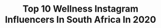 ---
title: Top 10 Wellness Instagram Influencers In South Africa In 2020
description: >-
  Find top wellness Instagram influencers in South Africa in 2020. Most popular hashtags: #southafrica #lockdown #health #instagood.
platform: Instagram
profiles:
  - username: "iamsihleg"
    fullname: >-
      Sihle Ntokozo Ganta
    location: "South Africa"
    followers: 53341
    engagement: 672
    commentsToLikes: 0.012343
    avatar: "https://scontent-lhr8-1.cdninstagram.com/v/t51.2885-19/s320x320/93375176_546869089594452_8602792719061876736_n.jpg?_nc_ht=scontent-lhr8-1.cdninstagram.com&_nc_ohc=3BYHQyclTrsAX9greXL&oh=f2b78c28cb1374f2b417a4b7a57ad849&oe=5EB97465"
    verified: false
    hashtags: "#dearsummer, #superbme, #stayathome, #scarlethillbeauty"
  - username: "shev_elle"
    fullname: >-
      SHEVELLE
    location: "South Africa"
    followers: 2093
    engagement: 1226
    commentsToLikes: 0.052452
    avatar: "https://scontent-lhr8-1.cdninstagram.com/v/t51.2885-19/s320x320/70676813_1860914954012070_4508652355746529280_n.jpg?_nc_ht=scontent-lhr8-1.cdninstagram.com&_nc_ohc=xoA8J1lG3igAX_IUnMY&oh=d92a67cb621561dfc7d06772c99b32a7&oe=5EB9DA0E"
    verified: false
    hashtags: "#fashionblogger, #quarantinelifestyle, #ecstatic, #portraitshared"
  - username: "katlego_masupa"
    fullname: >-
      Katlego Masupa
    location: "South Africa"
    followers: 68150
    engagement: 201
    commentsToLikes: 0.033468
    avatar: "https://scontent-lhr8-1.cdninstagram.com/v/t51.2885-19/s320x320/88133577_2781232625305701_3498816776072855552_n.jpg?_nc_ht=scontent-lhr8-1.cdninstagram.com&_nc_ohc=SK8IvCBOpgcAX_HVkkS&oh=537027c914e50065ebe0480cfbf5285b&oe=5EBA20E1"
    verified: false
    hashtags: "#dinnerpreps, #cookingmadeeasy, #stayhome, #wineclub"
  - username: "mikiash"
    fullname: >-
      citizen of the world 𓆃
    location: "South Africa"
    followers: 165073
    engagement: 101
    commentsToLikes: 0.021083
    avatar: "https://scontent-lhr8-1.cdninstagram.com/v/t51.2885-19/s320x320/81723457_180227299757272_3085408796395175936_n.jpg?_nc_ht=scontent-lhr8-1.cdninstagram.com&_nc_ohc=1qRrgcVSsdMAX_VekNL&oh=0fcf07abd0c40a0f2e31a9c21be8eb78&oe=5EBC0A80"
    verified: false
    hashtags: "#afterpayambassador, #lovemikiash, #thehowbymikiash, #womenempoweringwomen"
  - username: "onemodernmom"
    fullname: >-
      Lisa || Content Creator
    location: "South Africa"
    followers: 6746
    engagement: 502
    commentsToLikes: 0.344628
    avatar: "https://scontent-ams4-1.cdninstagram.com/v/t51.2885-19/s320x320/85009011_1479355925571883_4324749316490002432_n.jpg?_nc_ht=scontent-ams4-1.cdninstagram.com&_nc_ohc=XgRrsWagVbgAX_nLgha&oh=d871e75896f093164fb7fe06cd2ffd88&oe=5EB25532"
    verified: false
    hashtags: "#floristsofinstagram, #flattenthecurve, #day1, #socialmedia"
  - username: "khayrepublik"
    fullname: >-
      REPUBLIK
    location: "South Africa"
    followers: 20071
    engagement: 1622
    commentsToLikes: 0.013762
    avatar: "https://scontent-lhr8-1.cdninstagram.com/v/t51.2885-19/s320x320/43913838_489945208196868_6634885759696371712_n.jpg?_nc_ht=scontent-lhr8-1.cdninstagram.com&_nc_ohc=oG3WHZ9NHSAAX9t_lAB&oh=672d20f3cf394871f36407118dc52668&oe=5EBA9693"
    verified: false
    hashtags: "#bostea, #superfood, #goforfun, #organic"
  - username: "karimcmiller"
    fullname: >-
      Kari Miller
    location: "South Africa"
    followers: 10657
    engagement: 529
    commentsToLikes: 0.050173
    avatar: "https://scontent-lhr8-1.cdninstagram.com/v/t51.2885-19/s320x320/40660733_2216159278599014_6035543298540568576_n.jpg?_nc_ht=scontent-lhr8-1.cdninstagram.com&_nc_ohc=EJmOhcw1NvgAX_rM2sw&oh=569a8cb8cd589c2a5349eacf3d2e2916&oe=5EBAA8C5"
    verified: false
    hashtags: "#diversity, #frohawk, #naturalhairdreams, #painfree"
  - username: "crystalhulett"
    fullname: >-
      Crystal (Sugar) Hulett
    location: "South Africa"
    followers: 9141
    engagement: 646
    commentsToLikes: 0.012991
    avatar: "https://scontent-lhr8-1.cdninstagram.com/v/t51.2885-19/s320x320/91395432_629299121247734_8321697756762603520_n.jpg?_nc_ht=scontent-lhr8-1.cdninstagram.com&_nc_ohc=kdV7TFrngSMAX_3KG0m&oh=11f54cf50efa2249f741064c9a397e8b&oe=5EBB4270"
    verified: false
    hashtags: "#beachtrips, #healthylifestyle, #logginglife, #lifestyle"
  - username: "kelly_ifbb.bikini.fit"
    fullname: >-
      KellyAinsworth_Trainer
    location: "South Africa"
    followers: 17811
    engagement: 304
    commentsToLikes: 0.027393
    avatar: "https://scontent-lhr8-1.cdninstagram.com/v/t51.2885-19/s320x320/79152589_446101862775187_4608247965826416640_n.jpg?_nc_ht=scontent-lhr8-1.cdninstagram.com&_nc_ohc=P6KFLNOYbrcAX9H0WID&oh=3dd54202cdb4990ea460ac5c2103811e&oe=5EB86D6D"
    verified: false
    hashtags: "#benefits, #girlsgottaeat, #eatsallthesnacks, #weirdflexbutok"
  - username: "thobi_rose"
    fullname: >-
      TRAVEL & LIFESTYLE
    location: "South Africa"
    followers: 17020
    engagement: 359
    commentsToLikes: 0.232997
    avatar: "https://scontent-lhr8-1.cdninstagram.com/v/t51.2885-19/s320x320/91132206_651329965435547_8802443651046178816_n.jpg?_nc_ht=scontent-lhr8-1.cdninstagram.com&_nc_ohc=xOJ_2WnRQ0cAX_ghWmJ&oh=0c61e61dd926dd04ecd06883129d766d&oe=5EBA4F93"
    verified: false
    hashtags: "#wellnessblog, #serum, #welivetoexplore, #foragoodleaf"
---